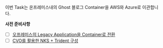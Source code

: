 
이번 Task는 온프레미스내의 Ghost 블로그  Container을 AWS와 Azure로 이관합니다. 

**사전 준비사항** 
 - [ ] [오프레미스의 Legacy Application을 Container로 전환](https://github.com/netappkr/NDX_Handsonworkshop-/blob/master/containerization/OnPremcontainer.md)
 - [ ]  [CVO를 활용한 NKS + Trident 구성](https://github.com/netappkr/NDX_Handsonworkshop-/blob/master/K8s_on_MultiCloud/NKSwithCVO.md)
<!--stackedit_data:
eyJoaXN0b3J5IjpbMTI5ODE0MjczOF19
-->
